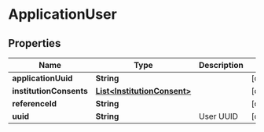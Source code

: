 
# ApplicationUser

## Properties
Name | Type | Description | Notes
------------ | ------------- | ------------- | -------------
**applicationUuid** | **String** |  |  [optional]
**institutionConsents** | [**List&lt;InstitutionConsent&gt;**](InstitutionConsent.md) |  |  [optional]
**referenceId** | **String** |  |  [optional]
**uuid** | **String** | User UUID |  [optional]



